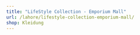 ```yaml
---
title: "LifeStyle Collection - Emporium Mall"
url: /lahore/lifestyle-collection-emporium-mall/
shop: Kleidung
---
```

